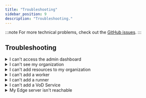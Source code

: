 ```yaml
---
title: "Troubleshooting"
sidebar_position: 9
description: "Troubleshooting."
---
```


:::note
For more technical problems, check out the [GitHub issues](https://github.com/TUM-Dev/gocast/issues).
:::

## Troubleshooting

<details>
<summary>I can't access the admin dashboard</summary>

Make sure you're logged in and are authorized (you must have at least the 'maintainer' role). If you're an admin or maintainer, you should see the "Admin" tab in the navigation bar. Click on it and you should be able to access the admin dashboard. If not, contact your school's IT team or the RBG.

</details>

<details>
<summary>I can't see my organization</summary>

If you're an admin or maintainer, you should see your organization(s) in the "organizations"-tab of the admin dashboard. If not, either create a new organization or contact your organization's IT team or the RBG.

</details>

<details>
<summary>I can't add resources to my organization</summary>

Make sure you have a valid token for your organization. If not, fetch a new one by clicking on the key-icon of the relevant organization. The token expires after 7 hours.

</details>

<details>
<summary>I can't add a worker</summary>

Make sure your worker is running and has the correct token. If not, check the worker's logs for errors. If you can't resolve the issue, contact your organization's IT team or the RBG.

</details>

<details>
<summary>I can't add a runner</summary>

Make sure your runner is running and has the correct token. If not, check the runner's logs for errors. If you can't resolve the issue, contact your organization's IT team or the RBG.

</details>

<details>
<summary>I can't add a VoD Service</summary>

Check the logs and make sure to have set all required environment variables.

</details>

<details>
<summary>My Edge server isn't reachable</summary>

Check the logs and make sure to have set all required environment variables.

</details>
